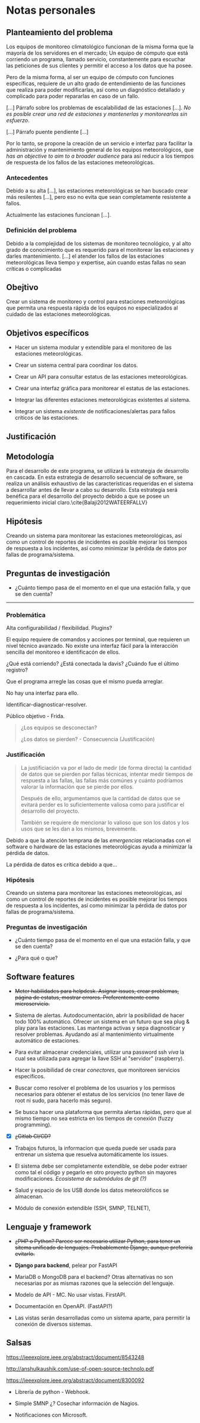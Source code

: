 # Notas personales

## Planteamiento del problema

Los equipos de monitoreo climatológico funcionan de la misma forma que la mayoría de los servidores en el mercado; Un equipo de cómputo que está corriendo un programa, llamado servicio, constantemente para escuchar las peticiones de sus clientes y permitir el acceso a los datos que ha posee.

Pero de la misma forma, al ser un equipo de cómputo con funciones específicas, requiere de un alto grado de entendimiento de las funciones que realiza para poder modificarlas, así como un diagnóstico detallado y complicado para poder repararlas en caso de un fallo.

[...] Párrafo sobre los problemas de escalabilidad de las estaciones [...]. *No es posible crear una red de estaciones y mantenerlas y monitorearlas sin esfuerzo*.

[...] Párrafo puente pendiente [...]

Por lo tanto, se propone la creación de un servicio e interfaz para facilitar la administración y mantenimiento general de los equipos meteorológicos, que *has an objective to aim to a broader audience* para así reducir a los tiempos de respuesta de los fallos de las estaciones meteorológicas.


### Antecedentes

Debido a su alta [...],  las estaciones meteorológicas se han buscado crear más resilentes [...], pero eso no evita que sean completamente resistente a fallos.

Actualmente las estaciones funcionan [...].

### Definición del problema

Debido a la complejidad de los sistemas de monitoreo tecnológico, y al alto grado de conocimiento que es requerido para el monitorear las estaciones y darles mantenimiento. [...] el atender los fallos de las estaciones meteorológicas lleva tiempo y expertise, aún cuando estas fallas no sean críticas o complicadas

## Obejtivo

Crear un sistema de monitoreo y control para estaciones meteorológicas que permita una respuesta rápida de los equipos no especializados al cuidado de las estaciones meteorológicas.

## Objetivos específicos

- Hacer un sistema modular y extendible para el monitoreo de las estaciones meteorológicas.

- Crear un sistema central para coordinar los datos.

- Crear un API para consultar estatus de las estaciones meteorológicas.

- Crear una interfaz gráfica para monitorear el estatus de las estaciones.

- Integrar las diferentes estaciones meteorológicas existentes al sistema.

- Integrar un sistema *existente* de notificaciones/alertas para fallos críticos de las estaciones.

## Justificación


## Metodología

Para el desarrollo de este programa, se utilizará la estrategia de desarrollo en cascada. En esta estrategia de desarrollo secuencial de software, se realiza un análisis exhaustivo de las características requeridas en el sistema a desarrollar antes de llevar a cabo su desarrollo. Esta estrategia será benéfica para el desarrollo del proyecto debido a que se posee un requerimiento inicial claro.\cite{Balaji2012WATEERFALLV}

## Hipótesis

Creando un sistema para monitorear las estaciones meteorológicas, así como un control de reportes de incidentes es posible mejorar los tiempos de respuesta a los incidentes, así como minimizar la pérdida de datos por fallas de programa/sistema.

## Preguntas de investigación

- ¿Cuánto tiempo pasa de el momento en el que una estación falla, y que se den cuenta?


---


### Problemática

Alta configurabilidad / flexibilidad. Plugins?

El equipo requiere de comandos y acciones por terminal, que requieren un nivel técnico avanzado. No existe una interfaz fácil para la interacción sencilla del monitoreo e identificacón de ellos.

¿Qué está corriendo? ¿Está conectada la davis? ¿Cuándo fue el último registro?

Que el programa arregle las cosas que el mismo pueda arreglar.

No hay una interfaz para ello.

Identificar-diagnosticar-resolver.

Público objetivo - Frida.

> ¿Los equipos se desconectan?
>
> ¿Los datos se pierden? - Consecuencia (Justificación)

### Justificación


> La justificiación va por el lado de medir (de forma directa) la cantidad de datos que se pierden por fallas técnicas, intentar medir tiempos de respuesta a las fallas, las fallas más comúnes y cuánto podríamos valorar la información que se pierde por ellos.
>
> Después de ello, argumentamos que la cantidad de datos que se evitará perder es lo suficientemente valiosa como para justificar el desarrollo del proyecto.
>
> También se requiere de mencionar lo valioso que son los datos y los usos que se les dan a los mismos, brevemente.

Debido a que la atención temprana de las *emergencias* relacionadas con el software o hardware de las estaciones meteorológicas ayuda a minimizar la pérdida de datos.

La pérdida de datos es crítica debido a que...

### Hipótesis

Creando un sistema para monitorear las estaciones meteorológicas, así como un control de reportes de incidentes es posible mejorar los tiempos de respuesta a los incidentes, así como minimizar la pérdida de datos por fallas de programa/sistema.

### Preguntas de investigación

- ¿Cuánto tiempo pasa de el momento en el que una estación falla, y que se den cuenta?

- ¿Para qué o que?

## Software features

- ~~Meter habilidades para helpdesk. Asignar issues, crear problemas, página de estatus, mostrar errores. Preferentemente como microservicio.~~

- Sistema de alertas. Autodocumentación, abrir la posibilidad de hacer todo 100% automático. Ofrecer un sistema en un futuro que sea plug & play para las estaciones. Las mantenga activas y sepa diagnosticar y resolver problemas. Ayudando así al mantenimiento virtualmente automático de estaciones.

- Para evitar almacenar credenciales, utilizar una password ssh *viva* la cual sea utilizada para agregar la llave SSH al "servidor" (raspberry).

- Hacer la posibilidad de crear *conectores*, que monitoreen servicios específicos.

- Buscar como resolver el problema de los usuarios y los permisos necesarios para obtener el estatus de los servicios (no tener llave de root ni sudo, para hacerlo más seguro).

- Se busca hacer una plataforma que permita alertas rápidas, pero que al mismo tiempo no sea estricta en los tiempos de conexión (fuzzy programming).

- [X] ~~¿Gitlab CI/CD?~~

- Trabajos futuros, la informacion que queda puede ser usada para entrenar un sistema que resuelva automáticamente los issues.

- El sistema debe ser completamente extendible, se debe poder extraer como tal el código y pegarlo en otro proyecto python sin mayores modificaciones. *Ecosistema de submódulos de git (?)*

- Salud y espacio de los USB donde los datos meteorolóficos se almacenan.

- Módulo de conexión extendible (SSH, SMNP, TELNET),  


## Lenguaje y framework

- ~~¿PHP o Python? Parece ser necesario utilizar Python, para tener un sitema unificado de lenguajes. Probablemente Django, aunque preferiría evitarlo.~~

- **Django para backend**, pelear por FastAPI

- MariaDB o MongoDB para el backend? Otras alternativas no son necesarias por as mismas razones que la selección del lenguaje.

- Modelo de API - MC. No usar vistas. FirstAPI.

- Documentación en OpenAPI. (FastAPI?)

- Las vistas serán desarrolladas como un sistema aparte, para permitir la conexión de diversos sistemas.


## Salsas

https://ieeexplore.ieee.org/abstract/document/8543248

http://anshulkaushik.com/use-of-open-source-technolo.pdf

https://ieeexplore.ieee.org/abstract/document/8300092

- Librería de python - Webhook.

- Simple SMNP ¿? Cosechar información de Nagios.

- Notificaciones con Microsoft.
